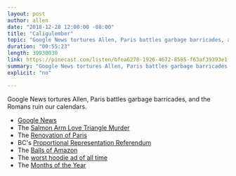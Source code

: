 ```yaml
---
layout: post
author: allen
date: "2018-12-28 12:00:00 -08:00"
title: "Caligulember"
topic: "Google News tortures Allen, Paris battles garbage barricades, and the Romans ruin our calendars."
duration: "00:55:23"
length: 39930030
link: https://pinecast.com/listen/bfea6278-1926-4672-8585-f63af39393e1.mp3
summary: "Google News tortures Allen, Paris battles garbage barricades, and the Romans ruin our calendars."
explicit: "no"

---
```

 
Google News tortures Allen, Paris battles garbage barricades, and the Romans ruin our calendars.

- [Google News](https://news.google.com/)
- The [Salmon Arm Love Triangle Murder](https://vancouversun.com/news/local-news/salmon-arm-love-triangle-he-almost-got-away-with-murder)
- The [Renovation of Paris](https://en.wikipedia.org/wiki/Haussmann%27s_renovation_of_Paris)
- BC's [Proportional Representation Referendum](https://en.wikipedia.org/wiki/2018_British_Columbia_electoral_reform_referendum)
- The [Balls of Amazon](https://inhabitat.com/amazons-biosphere-domes-are-slowly-taking-shape-in-seattle/)
- The [worst hoodie ad of all time](https://imgur.com/a/Q4U3L0x)
- The [Months of the Year](http://historyofenglishpodcast.com/2018/10/16/episode-117-whats-in-a-name/)